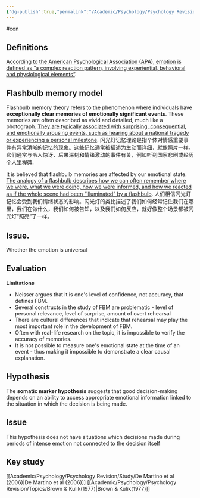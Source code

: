 ```yaml
---
{"dg-publish":true,"permalink":"/Academic/Psychology/Psychology Revision/Topics/The influence of emotion on cognition/"}
---
```


#con 
## Definitions
[According to the American Psychological Association (APA), emotion is defined as “a complex reaction pattern, involving experiential, behavioral and physiological elements”](https://www.bing.com/ck/a?!&&p=500b870b24a67a94JmltdHM9MTY5NDkwODgwMCZpZ3VpZD0wNzRiMmFjNS0wN2VkLTZlYzgtMTRiZS0zOTQ3MDZlNTZmZGEmaW5zaWQ9NTg3Nw&ptn=3&hsh=3&fclid=074b2ac5-07ed-6ec8-14be-394706e56fda&psq=emotion+definition+in+psychology&u=a1aHR0cHM6Ly9vbmxpbmUudXdhLmVkdS9uZXdzL2Vtb3Rpb25hbC1wc3ljaG9sb2d5Lw&ntb=1).
## Flashbulb memory model
Flashbulb memory theory refers to the phenomenon where individuals have **exceptionally clear memories of emotionally significant events**. These memories are often described as vivid and detailed, much like a photograph. [They are typically associated with surprising, consequential, and emotionally arousing events, such as hearing about a national tragedy or experiencing a personal milestone](https://www.simplypsychology.org/flashbulb-memory.html). 闪光灯记忆理论是指个体对情感重要事件有异常清晰的记忆的现象。这些记忆通常被描述为生动而详细，就像照片一样。它们通常与令人惊讶、后果深刻和情绪激动的事件有关，例如听到国家悲剧或经历个人里程碑.

It is believed that flashbulb memories are affected by our emotional state. [The analogy of a flashbulb describes how we can often remember where we were, what we were doing, how we were informed, and how we reacted as if the whole scene had been “illuminated” by a flashbulb](https://www.simplypsychology.org/flashbulb-memory.html). 人们相信闪光灯记忆会受到我们情绪状态的影响。闪光灯的类比描述了我们如何经常记住我们在哪里，我们在做什么，我们如何被告知，以及我们如何反应，就好像整个场景都被闪光灯“照亮”了一样。

## Issue. 
Whether the emotion is universal 
## Evaluation
**Limitations**

- Neisser argues that it is one's level of confidence, not accuracy, that defines FBM.
- Several constructs in the study of FBM are problematic - level of personal relevance, level of surprise, amount of overt rehearsal
- There are cultural differences that indicate that rehearsal may play the most important role in the development of FBM.
- Often with real-life research on the topic, it is impossible to verify the accuracy of memories.
- It is not possible to measure one's emotional state at the time of an event - thus making it impossible to demonstrate a clear causal explanation.

## Hypothesis
The **somatic marker hypothesis** suggests that good decision-making depends on an ability to access appropriate emotional information linked to the situation in which the decision is being made.

## Issue
This hypothesis does not have situations which decisions made during periods of intense emotion not connected to the decision itself

## Key study
[[Academic/Psychology/Psychology Revision/Study/De Martino et al (2006)\|De Martino et al (2006)]] 
[[Academic/Psychology/Psychology Revision/Topics/Brown & Kulik(1977)\|Brown & Kulik(1977)]]



